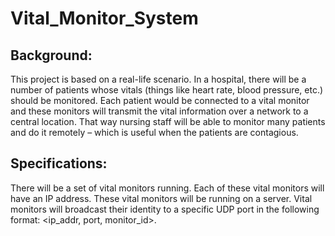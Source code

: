 # Vital_Monitor_System

## Background: 
This project is based on a real-life scenario. In a hospital, there will be a
number of patients whose vitals (things like heart rate, blood pressure, etc.) should be
monitored. Each patient would be connected to a vital monitor and these monitors will
transmit the vital information over a network to a central location. That way nursing staff
will be able to monitor many patients and do it remotely – which is useful when the
patients are contagious.

## Specifications: 
There will be a set of vital monitors running. Each of these vital
monitors will have an IP address. These vital monitors will be running on a server. Vital
monitors will broadcast their identity to a specific UDP port in the following format:
<ip_addr, port, monitor_id>.

